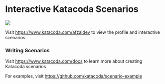 # Interactive Katacoda Scenarios

[![](http://shields.katacoda.com/katacoda/afzaldev/count.svg)](https://www.katacoda.com/afzaldev "Get your profile on Katacoda.com")

Visit https://www.katacoda.com/afzaldev to view the profile and interactive scenarios

### Writing Scenarios
Visit https://www.katacoda.com/docs to learn more about creating Katacoda scenarios

For examples, visit https://github.com/katacoda/scenario-example
